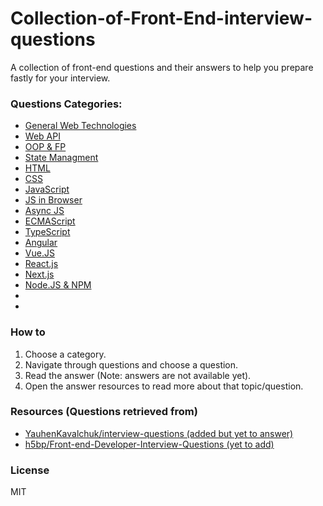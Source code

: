 # Collection-of-Front-End-interview-questions
A collection of front-end questions and their answers to help you prepare fastly for your interview.

### Questions Categories:

- [General Web Technologies](https://github.com/AbdKayali3/Collection-of-Front-End-interview-questions/blob/main/Categories/General-web-tech/general-web.md)
- [Web API](https://github.com/AbdKayali3/Collection-of-Front-End-interview-questions/blob/main/Categories/Web-API/web-api.md)
- [OOP & FP](https://github.com/AbdKayali3/Collection-of-Front-End-interview-questions/blob/main/Categories/OOP%20%26%20FP/oop.md)
- [State Managment](https://github.com/AbdKayali3/Collection-of-Front-End-interview-questions/blob/main/Categories/State-Management/state-managment.md)
- [HTML](https://github.com/AbdKayali3/Collection-of-Front-End-interview-questions/blob/main/Categories/HTML/html.md)
- [CSS](https://github.com/AbdKayali3/Collection-of-Front-End-interview-questions/blob/main/Categories/CSS/css.md)
- [JavaScript](https://github.com/AbdKayali3/Collection-of-Front-End-interview-questions/blob/main/Categories/JavaScript/js.md)
- [JS in Browser](https://github.com/AbdKayali3/Collection-of-Front-End-interview-questions/blob/main/Categories/Browser-js/browser-js.md)
- [Async JS](https://github.com/AbdKayali3/Collection-of-Front-End-interview-questions/blob/main/Categories/Async-js/async-js.md)
- [ECMAScript](https://github.com/AbdKayali3/Collection-of-Front-End-interview-questions/blob/main/Categories/ECMAScript/ecma.md)
- [TypeScript](https://github.com/AbdKayali3/Collection-of-Front-End-interview-questions/blob/main/Categories/TypeScript/ts.md)
- [Angular](https://github.com/AbdKayali3/Collection-of-Front-End-interview-questions/blob/main/Categories/Angular/angular.md)
- [Vue.JS](https://github.com/AbdKayali3/Collection-of-Front-End-interview-questions/blob/main/Categories/Vue-js/vue-js.md)
- [React.js](https://github.com/AbdKayali3/Collection-of-Front-End-interview-questions/blob/main/Categories/React/react.md)
- [Next.js](https://github.com/AbdKayali3/Collection-of-Front-End-interview-questions/blob/main/Categories/Next-js/next-js.md)
- [Node.JS & NPM](https://github.com/AbdKayali3/Collection-of-Front-End-interview-questions/blob/main/Categories/Node-js/node-js.md)
- 
- 

### How to
1. Choose a category.
2. Navigate through questions and choose a question.
3. Read the answer (Note: answers are not available yet).
4. Open the answer resources to read more about that topic/question.

### Resources (Questions retrieved from)
- [YauhenKavalchuk/interview-questions (added but yet to answer)](https://github.com/YauhenKavalchuk/interview-questions)
- [h5bp/Front-end-Developer-Interview-Questions (yet to add)](https://github.com/h5bpFront-end-Developer-Interview-Questions)


### License

MIT